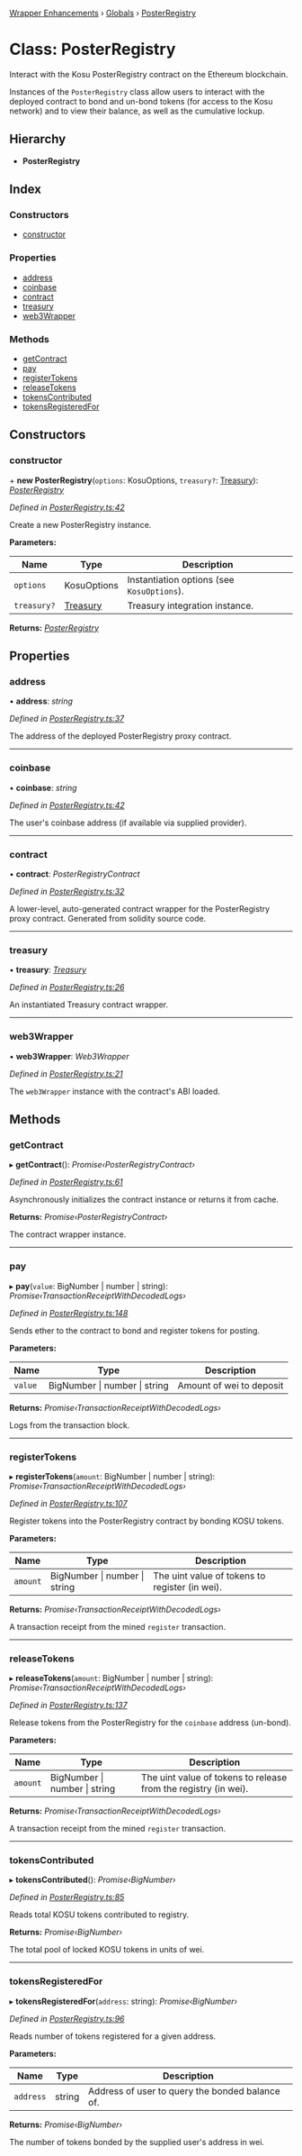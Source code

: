 [Wrapper Enhancements](../README.md) › [Globals](../globals.md) › [PosterRegistry](posterregistry.md)

# Class: PosterRegistry

Interact with the Kosu PosterRegistry contract on the Ethereum blockchain.

Instances of the `PosterRegistry` class allow users to interact with the
deployed contract to bond and un-bond tokens (for access to the Kosu network)
and to view their balance, as well as the cumulative lockup.

## Hierarchy

-   **PosterRegistry**

## Index

### Constructors

-   [constructor](posterregistry.md#constructor)

### Properties

-   [address](posterregistry.md#address)
-   [coinbase](posterregistry.md#coinbase)
-   [contract](posterregistry.md#contract)
-   [treasury](posterregistry.md#treasury)
-   [web3Wrapper](posterregistry.md#web3wrapper)

### Methods

-   [getContract](posterregistry.md#getcontract)
-   [pay](posterregistry.md#pay)
-   [registerTokens](posterregistry.md#registertokens)
-   [releaseTokens](posterregistry.md#releasetokens)
-   [tokensContributed](posterregistry.md#tokenscontributed)
-   [tokensRegisteredFor](posterregistry.md#tokensregisteredfor)

## Constructors

### constructor

\+ **new PosterRegistry**(`options`: KosuOptions, `treasury?`: [Treasury](treasury.md)): _[PosterRegistry](posterregistry.md)_

_Defined in [PosterRegistry.ts:42](https://github.com/ParadigmFoundation/kosu-monorepo/blob/55c0be50/packages/kosu-wrapper-enhancements/src/PosterRegistry.ts#L42)_

Create a new PosterRegistry instance.

**Parameters:**

| Name        | Type                    | Description                                |
| ----------- | ----------------------- | ------------------------------------------ |
| `options`   | KosuOptions             | Instantiation options (see `KosuOptions`). |
| `treasury?` | [Treasury](treasury.md) | Treasury integration instance.             |

**Returns:** _[PosterRegistry](posterregistry.md)_

## Properties

### address

• **address**: _string_

_Defined in [PosterRegistry.ts:37](https://github.com/ParadigmFoundation/kosu-monorepo/blob/55c0be50/packages/kosu-wrapper-enhancements/src/PosterRegistry.ts#L37)_

The address of the deployed PosterRegistry proxy contract.

---

### coinbase

• **coinbase**: _string_

_Defined in [PosterRegistry.ts:42](https://github.com/ParadigmFoundation/kosu-monorepo/blob/55c0be50/packages/kosu-wrapper-enhancements/src/PosterRegistry.ts#L42)_

The user's coinbase address (if available via supplied provider).

---

### contract

• **contract**: _PosterRegistryContract_

_Defined in [PosterRegistry.ts:32](https://github.com/ParadigmFoundation/kosu-monorepo/blob/55c0be50/packages/kosu-wrapper-enhancements/src/PosterRegistry.ts#L32)_

A lower-level, auto-generated contract wrapper for the PosterRegistry
proxy contract. Generated from solidity source code.

---

### treasury

• **treasury**: _[Treasury](treasury.md)_

_Defined in [PosterRegistry.ts:26](https://github.com/ParadigmFoundation/kosu-monorepo/blob/55c0be50/packages/kosu-wrapper-enhancements/src/PosterRegistry.ts#L26)_

An instantiated Treasury contract wrapper.

---

### web3Wrapper

• **web3Wrapper**: _Web3Wrapper_

_Defined in [PosterRegistry.ts:21](https://github.com/ParadigmFoundation/kosu-monorepo/blob/55c0be50/packages/kosu-wrapper-enhancements/src/PosterRegistry.ts#L21)_

The `web3Wrapper` instance with the contract's ABI loaded.

## Methods

### getContract

▸ **getContract**(): _Promise‹PosterRegistryContract›_

_Defined in [PosterRegistry.ts:61](https://github.com/ParadigmFoundation/kosu-monorepo/blob/55c0be50/packages/kosu-wrapper-enhancements/src/PosterRegistry.ts#L61)_

Asynchronously initializes the contract instance or returns it from cache.

**Returns:** _Promise‹PosterRegistryContract›_

The contract wrapper instance.

---

### pay

▸ **pay**(`value`: BigNumber | number | string): _Promise‹TransactionReceiptWithDecodedLogs›_

_Defined in [PosterRegistry.ts:148](https://github.com/ParadigmFoundation/kosu-monorepo/blob/55c0be50/packages/kosu-wrapper-enhancements/src/PosterRegistry.ts#L148)_

Sends ether to the contract to bond and register tokens for posting.

**Parameters:**

| Name    | Type                                  | Description              |
| ------- | ------------------------------------- | ------------------------ |
| `value` | BigNumber &#124; number &#124; string | Amount of wei to deposit |

**Returns:** _Promise‹TransactionReceiptWithDecodedLogs›_

Logs from the transaction block.

---

### registerTokens

▸ **registerTokens**(`amount`: BigNumber | number | string): _Promise‹TransactionReceiptWithDecodedLogs›_

_Defined in [PosterRegistry.ts:107](https://github.com/ParadigmFoundation/kosu-monorepo/blob/55c0be50/packages/kosu-wrapper-enhancements/src/PosterRegistry.ts#L107)_

Register tokens into the PosterRegistry contract by bonding KOSU tokens.

**Parameters:**

| Name     | Type                                  | Description                                    |
| -------- | ------------------------------------- | ---------------------------------------------- |
| `amount` | BigNumber &#124; number &#124; string | The uint value of tokens to register (in wei). |

**Returns:** _Promise‹TransactionReceiptWithDecodedLogs›_

A transaction receipt from the mined `register` transaction.

---

### releaseTokens

▸ **releaseTokens**(`amount`: BigNumber | number | string): _Promise‹TransactionReceiptWithDecodedLogs›_

_Defined in [PosterRegistry.ts:137](https://github.com/ParadigmFoundation/kosu-monorepo/blob/55c0be50/packages/kosu-wrapper-enhancements/src/PosterRegistry.ts#L137)_

Release tokens from the PosterRegistry for the `coinbase` address (un-bond).

**Parameters:**

| Name     | Type                                  | Description                                                     |
| -------- | ------------------------------------- | --------------------------------------------------------------- |
| `amount` | BigNumber &#124; number &#124; string | The uint value of tokens to release from the registry (in wei). |

**Returns:** _Promise‹TransactionReceiptWithDecodedLogs›_

A transaction receipt from the mined `register` transaction.

---

### tokensContributed

▸ **tokensContributed**(): _Promise‹BigNumber›_

_Defined in [PosterRegistry.ts:85](https://github.com/ParadigmFoundation/kosu-monorepo/blob/55c0be50/packages/kosu-wrapper-enhancements/src/PosterRegistry.ts#L85)_

Reads total KOSU tokens contributed to registry.

**Returns:** _Promise‹BigNumber›_

The total pool of locked KOSU tokens in units of wei.

---

### tokensRegisteredFor

▸ **tokensRegisteredFor**(`address`: string): _Promise‹BigNumber›_

_Defined in [PosterRegistry.ts:96](https://github.com/ParadigmFoundation/kosu-monorepo/blob/55c0be50/packages/kosu-wrapper-enhancements/src/PosterRegistry.ts#L96)_

Reads number of tokens registered for a given address.

**Parameters:**

| Name      | Type   | Description                                     |
| --------- | ------ | ----------------------------------------------- |
| `address` | string | Address of user to query the bonded balance of. |

**Returns:** _Promise‹BigNumber›_

The number of tokens bonded by the supplied user's address in wei.
